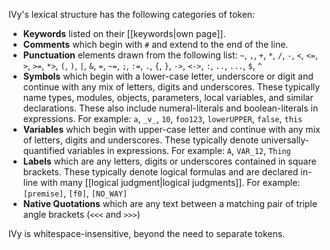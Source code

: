 IVy's lexical structure has the following categories of token:

  - **Keywords** listed on their [[keywords|own page]].
  - **Comments** which begin with `#` and extend to the end of the line.
  - **Punctuation** elements drawn from the following list: `~`, `,`, `+`, `*`, `/`, `-`, `<`, `<=`, `>`, `>=`, `*>`, `(`, `)`, `|`, `&`, `=`, `~=`, `;`, `:=`, `.`, `{`, `}`, `->`,  `<->`, `:`, `..`, `...`, `$`, `^`
  - **Symbols** which begin with a lower-case letter, underscore or digit and continue with any mix of letters, digits and underscores. These typically name types, modules, objects, parameters, local variables, and similar declarations. These also include numeral-literals and boolean-literals in expressions. For example: `a`, `_v_`, `10`, `foo123`, `lowerUPPER`, `false`, `this`
  - **Variables** which begin with upper-case letter and continue with any mix of letters, digits and underscores. These typically denote universally-quantified variables in expressions. For example: `A`, `VAR_12`, `Thing`
  - **Labels** which are any letters, digits or underscores contained in square brackets. These typically denote logical formulas and are declared in-line with many [[logical judgment|logical judgments]]. For example: `[premise]`, `[f0]`, `[NO_WAY]`
  - **Native Quotations** which are any text between a matching pair of triple angle brackets (`<<<` and `>>>`)

IVy is whitespace-insensitive, beyond the need to separate tokens.

